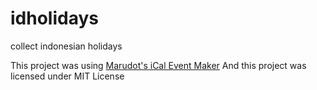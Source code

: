 # idholidays
collect indonesian holidays

This project was using [Marudot's iCal Event Maker](https://ical.marudot.com/)
And this project was licensed under MIT License
